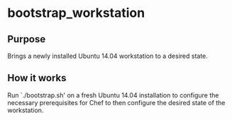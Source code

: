 # bootstrap_workstation

## Purpose
Brings a newly installed Ubuntu 14.04 workstation to a desired state.

## How it works
Run `./bootstrap.sh' on a fresh Ubuntu 14.04 installation to configure the
necessary prerequisites for Chef to then configure the desired state of the
workstation.


